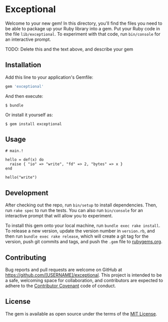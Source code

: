 # Exceptional

Welcome to your new gem! In this directory, you'll find the files you need to be able to package up your Ruby library into a gem. Put your Ruby code in the file `lib/exceptional`. To experiment with that code, run `bin/console` for an interactive prompt.

TODO: Delete this and the text above, and describe your gem

## Installation

Add this line to your application's Gemfile:

```ruby
gem 'exceptional'
```

And then execute:

    $ bundle

Or install it yourself as:

    $ gem install exceptional

## Usage

```exceptional
# main.!

hello = def(x) do
  raise { "io" => "write", "fd" => 2, "bytes" => x }
end

hello("write")

```

## Development

After checking out the repo, run `bin/setup` to install dependencies. Then, run `rake spec` to run the tests. You can also run `bin/console` for an interactive prompt that will allow you to experiment.

To install this gem onto your local machine, run `bundle exec rake install`. To release a new version, update the version number in `version.rb`, and then run `bundle exec rake release`, which will create a git tag for the version, push git commits and tags, and push the `.gem` file to [rubygems.org](https://rubygems.org).

## Contributing

Bug reports and pull requests are welcome on GitHub at https://github.com/[USERNAME]/exceptional. This project is intended to be a safe, welcoming space for collaboration, and contributors are expected to adhere to the [Contributor Covenant](contributor-covenant.org) code of conduct.


## License

The gem is available as open source under the terms of the [MIT License](http://opensource.org/licenses/MIT).

